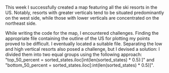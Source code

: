 This week I successfully created a map featuring all the ski resorts in the US. Notably, resorts with greater verticals tend to be situated predominantly on the west side, while those with lower verticals are concentrated on the northeast side.

While writing the code for the map, I encountered challenges. Finding the appropriate file containing the outline of the US for plotting my points proved to be difficult. I eventually located a suitable file. Separating the low and high vertical resorts also posed a challenge, but I devised a solution: I divided them into two equal groups using the following approach: "top_50_percent = sorted_states.iloc[int(len(sorted_states) * 0.5):]" and "bottom_50_percent = sorted_states.iloc[:int(len(sorted_states) * 0.5)]".
